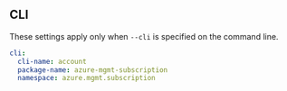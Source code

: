 ## CLI

These settings apply only when `--cli` is specified on the command line.

``` yaml $(cli)
cli:
  cli-name: account
  package-name: azure-mgmt-subscription
  namespace: azure.mgmt.subscription
```
